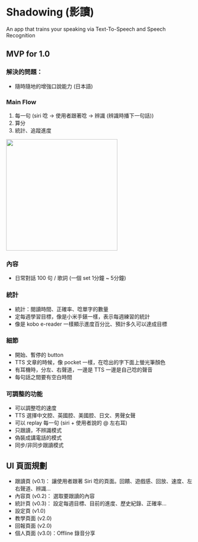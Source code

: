 # Shadowing (影讀)
An app that trains your speaking via Text-To-Speech and Speech Recognition

## MVP for 1.0
### 解決的問題：
* 隨時隨地的增強口說能力 (日本語)

### Main Flow
1. 每一句 (siri 唸 -> 使用者跟著唸 -> 辨識 (辨識時播下一句話))
2. 算分
3. 統計、追蹤進度 

<img src="https://raw.githubusercontent.com/wangchou/Shadowing/master/img/shadowing_flow.jpg" height="300">

### 內容
* 日常對話 100 句 / 歌詞 (一個 set 1分鐘 ~ 5分鐘)

### 統計
* 統計：閱讀時間、正確率、唸單字的數量
* 定每週學習目標，像是小米手錶一樣，表示每週練習的統計
* 像是 kobo e-reader 一樣顯示進度百分比、預計多久可以達成目標

### 細節
* 開始、暫停的 button
* TTS 文章的時候，像 pocket 一樣，在唸出的字下面上螢光筆顏色
* 有耳機時，分左、右聲道，一邊是 TTS 一邊是自己唸的聲音
* 每句話之間要有空白時間

### 可調整的功能
* 可以調整唸的速度
* TTS 選擇中文腔、英國腔、美國腔、日文、男聲女聲
* 可以 replay 每一句 (siri + 使用者說的 @ 左右耳)
* 只跟讀，不辨識模式
* 偽裝成講電話的模式
* 同步/非同步跟讀模式

## UI 頁面規劃
* 跟讀頁 (v0.1)： 讓使用者跟著 Siri 唸的頁面。回饋、遊戲感、回放、速度、左右聲道、辨識...
* 內容頁 (v0.2)： 選取要跟讀的內容
* 統計頁 (v0.3)： 設定每週目標、目前的進度、歷史紀錄、正確率...
* 設定頁 (v1.0)
* 教學頁面 (v2.0)
* 回報頁面 (v2.0)
* 個人頁面 (v3.0)：Offline 錄音分享
